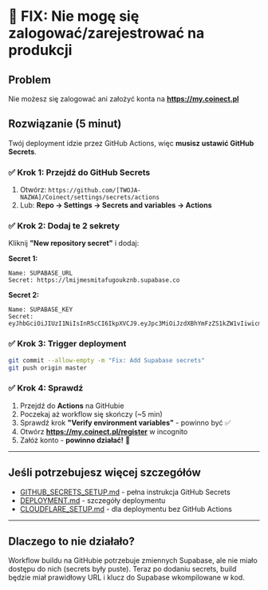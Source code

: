 # 🚨 FIX: Nie mogę się zalogować/zarejestrować na produkcji

## Problem
Nie możesz się zalogować ani założyć konta na **https://my.coinect.pl**

## Rozwiązanie (5 minut)

Twój deployment idzie przez GitHub Actions, więc **musisz ustawić GitHub Secrets**.

### ✅ Krok 1: Przejdź do GitHub Secrets

1. Otwórz: `https://github.com/[TWOJA-NAZWA]/Coinect/settings/secrets/actions`
2. Lub: **Repo → Settings → Secrets and variables → Actions**

### ✅ Krok 2: Dodaj te 2 sekrety

Kliknij **"New repository secret"** i dodaj:

**Secret 1:**
```
Name: SUPABASE_URL
Secret: https://lmijmesmitafugoukznb.supabase.co
```

**Secret 2:**
```
Name: SUPABASE_KEY
Secret: eyJhbGciOiJIUzI1NiIsInR5cCI6IkpXVCJ9.eyJpc3MiOiJzdXBhYmFzZS1kZW1vIiwicm9sZSI6ImFub24iLCJleHAiOjE5ODM4MTI5OTZ9.CRXP1A7WOeoJeXxjNni43kdQwgnWNReilDMblYTn_I0
```

### ✅ Krok 3: Trigger deployment

```bash
git commit --allow-empty -m "Fix: Add Supabase secrets"
git push origin master
```

### ✅ Krok 4: Sprawdź

1. Przejdź do **Actions** na GitHubie
2. Poczekaj aż workflow się skończy (~5 min)
3. Sprawdź krok **"Verify environment variables"** - powinno być ✅
4. Otwórz **https://my.coinect.pl/register** w incognito
5. Załóż konto - **powinno działać!** 🎉

---

## Jeśli potrzebujesz więcej szczegółów

- [GITHUB_SECRETS_SETUP.md](GITHUB_SECRETS_SETUP.md) - pełna instrukcja GitHub Secrets
- [DEPLOYMENT.md](DEPLOYMENT.md) - szczegóły deploymentu
- [CLOUDFLARE_SETUP.md](CLOUDFLARE_SETUP.md) - dla deploymentu bez GitHub Actions

---

## Dlaczego to nie działało?

Workflow buildu na GitHubie potrzebuje zmiennych Supabase, ale nie miało dostępu do nich (secrets były puste). Teraz po dodaniu secrets, build będzie miał prawidłowy URL i klucz do Supabase wkompilowane w kod.
